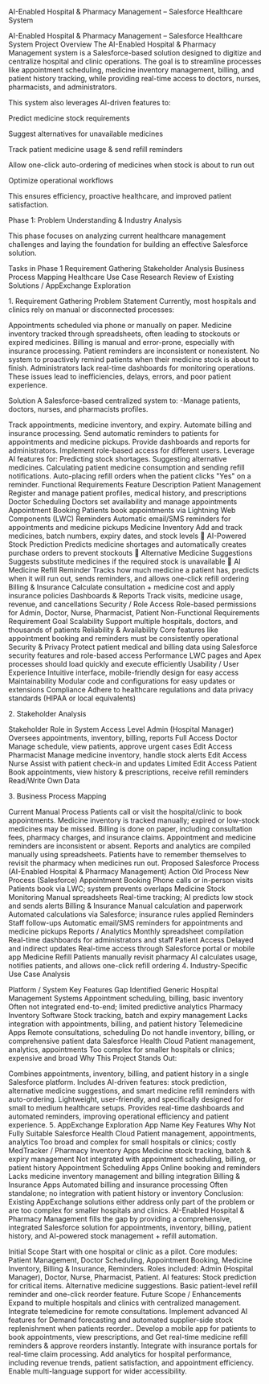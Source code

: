 AI-Enabled Hospital & Pharmacy Management – Salesforce Healthcare System




AI-Enabled Hospital & Pharmacy Management – Salesforce Healthcare System
Project Overview
The AI-Enabled Hospital & Pharmacy Management system is a Salesforce-based solution designed to digitize and centralize hospital and clinic operations. The goal is to streamline processes like appointment scheduling, medicine inventory management, billing, and patient history tracking, while providing real-time access to doctors, nurses, pharmacists, and administrators.

This system also leverages AI-driven features to:

Predict medicine stock requirements

Suggest alternatives for unavailable medicines

Track patient medicine usage & send refill reminders

Allow one-click auto-ordering of medicines when stock is about to run out

Optimize operational workflows

This ensures efficiency, proactive healthcare, and improved patient satisfaction.

Phase 1: Problem Understanding & Industry Analysis

This phase focuses on analyzing current healthcare management challenges and laying the foundation for building an effective Salesforce solution.

Tasks in Phase 1
Requirement Gathering
Stakeholder Analysis
Business Process Mapping
Healthcare Use Case Research
Review of Existing Solutions / AppExchange Exploration

1️. Requirement Gathering
Problem Statement
Currently, most hospitals and clinics rely on manual or disconnected processes:

Appointments scheduled via phone or manually on paper.
Medicine inventory tracked through spreadsheets, often leading to stockouts or expired medicines.
Billing is manual and error-prone, especially with insurance processing.
Patient reminders are inconsistent or nonexistent.
No system to proactively remind patients when their medicine stock is about to finish.
Administrators lack real-time dashboards for monitoring operations.
These issues lead to inefficiencies, delays, errors, and poor patient experience.

Solution
A Salesforce-based centralized system to:
-Manage patients, doctors, nurses, and pharmacists profiles.

Track appointments, medicine inventory, and expiry.
Automate billing and insurance processing.
Send automatic reminders to patients for appointments and medicine pickups.
Provide dashboards and reports for administrators.
Implement role-based access for different users.
Leverage AI features for:
Predicting stock shortages.
Suggesting alternative medicines.
Calculating patient medicine consumption and sending refill notifications.
Auto-placing refill orders when the patient clicks "Yes" on a reminder.
Functional Requirements
Feature	Description
Patient Management	Register and manage patient profiles, medical history, and prescriptions
Doctor Scheduling	Doctors set availability and manage appointments
Appointment Booking	Patients book appointments via Lightning Web Components (LWC)
Reminders	Automatic email/SMS reminders for appointments and medicine pickups
Medicine Inventory	Add and track medicines, batch numbers, expiry dates, and stock levels
🤖 AI-Powered Stock Prediction	Predicts medicine shortages and automatically creates purchase orders to prevent stockouts
🔄 Alternative Medicine Suggestions	Suggests substitute medicines if the required stock is unavailable
📲 AI Medicine Refill Reminder	Tracks how much medicine a patient has, predicts when it will run out, sends reminders, and allows one-click refill ordering
Billing & Insurance	Calculate consultation + medicine cost and apply insurance policies
Dashboards & Reports	Track visits, medicine usage, revenue, and cancellations
Security / Role Access	Role-based permissions for Admin, Doctor, Nurse, Pharmacist, Patient
Non-Functional Requirements
Requirement	Goal
Scalability	Support multiple hospitals, doctors, and thousands of patients
Reliability & Availability	Core features like appointment booking and reminders must be consistently operational
Security & Privacy	Protect patient medical and billing data using Salesforce security features and role-based access
Performance	LWC pages and Apex processes should load quickly and execute efficiently
Usability / User Experience	Intuitive interface, mobile-friendly design for easy access
Maintainability	Modular code and configurations for easy updates or extensions
Compliance	Adhere to healthcare regulations and data privacy standards (HIPAA or local equivalents)

2️. Stakeholder Analysis

Stakeholder	Role in System	Access Level
Admin (Hospital Manager)	Oversees appointments, inventory, billing, reports	Full Access
Doctor	Manage schedule, view patients, approve urgent cases	Edit Access
Pharmacist	Manage medicine inventory, handle stock alerts	Edit Access
Nurse	Assist with patient check-in and updates	Limited Edit Access
Patient	Book appointments, view history & prescriptions, receive refill reminders	Read/Write Own Data

3️. Business Process Mapping

Current Manual Process
Patients call or visit the hospital/clinic to book appointments.
Medicine inventory is tracked manually; expired or low-stock medicines may be missed.
Billing is done on paper, including consultation fees, pharmacy charges, and insurance claims.
Appointment and medicine reminders are inconsistent or absent.
Reports and analytics are compiled manually using spreadsheets.
Patients have to remember themselves to revisit the pharmacy when medicines run out.
Proposed Salesforce Process (AI-Enabled Hospital & Pharmacy Management)
Action	Old Process	New Process (Salesforce)
Appointment Booking	Phone calls or in-person visits	Patients book via LWC; system prevents overlaps
Medicine Stock Monitoring	Manual spreadsheets	Real-time tracking; AI predicts low stock and sends alerts
Billing & Insurance	Manual calculation and paperwork	Automated calculations via Salesforce; insurance rules applied
Reminders	Staff follow-ups	Automatic email/SMS reminders for appointments and medicine pickups
Reports / Analytics	Monthly spreadsheet compilation	Real-time dashboards for administrators and staff
Patient Access	Delayed and indirect updates	Real-time access through Salesforce portal or mobile app
Medicine Refill	Patients manually revisit pharmacy	AI calculates usage, notifies patients, and allows one-click refill ordering
4️.
Industry-Specific Use Case Analysis

Platform / System	Key Features	Gap Identified
Generic Hospital Management Systems	Appointment scheduling, billing, basic inventory	Often not integrated end-to-end; limited predictive analytics
Pharmacy Inventory Software	Stock tracking, batch and expiry management	Lacks integration with appointments, billing, and patient history
Telemedicine Apps	Remote consultations, scheduling	Do not handle inventory, billing, or comprehensive patient data
Salesforce Health Cloud	Patient management, analytics, appointments	Too complex for smaller hospitals or clinics; expensive and broad
Why This Project Stands Out:

Combines appointments, inventory, billing, and patient history in a single Salesforce platform.
Includes AI-driven features: stock prediction, alternative medicine suggestions, and smart medicine refill reminders with auto-ordering.
Lightweight, user-friendly, and specifically designed for small to medium healthcare setups.
Provides real-time dashboards and automated reminders, improving operational efficiency and patient experience.
5️. AppExchange Exploration
App Name	Key Features	Why Not Fully Suitable
Salesforce Health Cloud	Patient management, appointments, analytics	Too broad and complex for small hospitals or clinics; costly
MedTracker / Pharmacy Inventory Apps	Medicine stock tracking, batch & expiry management	Not integrated with appointment scheduling, billing, or patient history
Appointment Scheduling Apps	Online booking and reminders	Lacks medicine inventory management and billing integration
Billing & Insurance Apps	Automated billing and insurance processing	Often standalone; no integration with patient history or inventory
Conclusion:
Existing AppExchange solutions either address only part of the problem or are too complex for smaller hospitals and clinics. AI-Enabled Hospital & Pharmacy Management fills the gap by providing a comprehensive, integrated Salesforce solution for appointments, inventory, billing, patient history, and AI-powered stock management + refill automation.

Initial Scope
Start with one hospital or clinic as a pilot.
Core modules: Patient Management, Doctor Scheduling, Appointment Booking, Medicine Inventory, Billing & Insurance, Reminders.
Roles included: Admin (Hospital Manager), Doctor, Nurse, Pharmacist, Patient.
AI features:
Stock prediction for critical items.
Alternative medicine suggestions.
Basic patient-level refill reminder and one-click reorder feature.
Future Scope / Enhancements
Expand to multiple hospitals and clinics with centralized management.
Integrate telemedicine for remote consultations.
Implement advanced AI features for Demand forecasting and automated supplier-side stock replenishment when patients reorder..
Develop a mobile app for patients to book appointments, view prescriptions, and Get real-time medicine refill reminders & approve reorders instantly.
Integrate with insurance portals for real-time claim processing.
Add analytics for hospital performance, including revenue trends, patient satisfaction, and appointment efficiency.
Enable multi-language support for wider accessibility.

